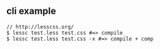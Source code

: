 ## cli example

	// http://lesscss.org/
	$ lessc test.less test.css #=> compile
	$ lessc test.less test.css -x #=> compile + comp
